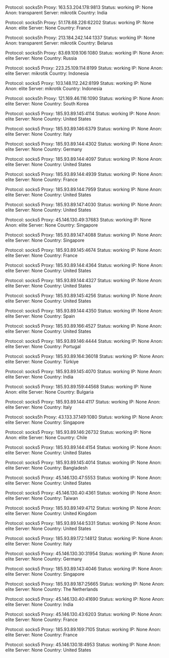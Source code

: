 Protocol: socks5h
Proxy: 163.53.204.178:9813
Status: working
IP: None
Anon: transparent
Server: mikrotik
Country: India

Protocol: socks5h
Proxy: 51.178.68.226:62202
Status: working
IP: None
Anon: elite
Server: None
Country: France

Protocol: socks5h
Proxy: 213.184.242.144:1337
Status: working
IP: None
Anon: transparent
Server: mikrotik
Country: Belarus

Protocol: socks5h
Proxy: 83.69.109.106:1080
Status: working
IP: None
Anon: elite
Server: None
Country: Russia

Protocol: socks5
Proxy: 223.25.109.114:8199
Status: working
IP: None
Anon: elite
Server: mikrotik
Country: Indonesia

Protocol: socks5
Proxy: 103.148.112.242:8199
Status: working
IP: None
Anon: elite
Server: mikrotik
Country: Indonesia

Protocol: socks5h
Proxy: 121.169.46.116:1090
Status: working
IP: None
Anon: elite
Server: None
Country: South Korea

Protocol: socks5
Proxy: 185.93.89.145:4114
Status: working
IP: None
Anon: elite
Server: None
Country: United States

Protocol: socks5
Proxy: 185.93.89.146:6379
Status: working
IP: None
Anon: elite
Server: None
Country: Italy

Protocol: socks5
Proxy: 185.93.89.144:4302
Status: working
IP: None
Anon: elite
Server: None
Country: Germany

Protocol: socks5
Proxy: 185.93.89.144:4097
Status: working
IP: None
Anon: elite
Server: None
Country: United States

Protocol: socks5
Proxy: 185.93.89.144:4939
Status: working
IP: None
Anon: elite
Server: None
Country: France

Protocol: socks5
Proxy: 185.93.89.144:7959
Status: working
IP: None
Anon: elite
Server: None
Country: United States

Protocol: socks5
Proxy: 185.93.89.147:4030
Status: working
IP: None
Anon: elite
Server: None
Country: United States

Protocol: socks5
Proxy: 45.146.130.49:37683
Status: working
IP: None
Anon: elite
Server: None
Country: Singapore

Protocol: socks5
Proxy: 185.93.89.147:4088
Status: working
IP: None
Anon: elite
Server: None
Country: Singapore

Protocol: socks5
Proxy: 185.93.89.145:4674
Status: working
IP: None
Anon: elite
Server: None
Country: France

Protocol: socks5
Proxy: 185.93.89.144:4364
Status: working
IP: None
Anon: elite
Server: None
Country: United States

Protocol: socks5
Proxy: 185.93.89.144:4327
Status: working
IP: None
Anon: elite
Server: None
Country: United States

Protocol: socks5
Proxy: 185.93.89.145:4256
Status: working
IP: None
Anon: elite
Server: None
Country: United States

Protocol: socks5
Proxy: 185.93.89.144:4350
Status: working
IP: None
Anon: elite
Server: None
Country: Spain

Protocol: socks5
Proxy: 185.93.89.166:4527
Status: working
IP: None
Anon: elite
Server: None
Country: United States

Protocol: socks5
Proxy: 185.93.89.146:4444
Status: working
IP: None
Anon: elite
Server: None
Country: Portugal

Protocol: socks5
Proxy: 185.93.89.164:36018
Status: working
IP: None
Anon: elite
Server: None
Country: Türkiye

Protocol: socks5
Proxy: 185.93.89.145:4070
Status: working
IP: None
Anon: elite
Server: None
Country: India

Protocol: socks5
Proxy: 185.93.89.159:44568
Status: working
IP: None
Anon: elite
Server: None
Country: Bulgaria

Protocol: socks5
Proxy: 185.93.89.144:4117
Status: working
IP: None
Anon: elite
Server: None
Country: Italy

Protocol: socks5h
Proxy: 43.133.37.149:1080
Status: working
IP: None
Anon: elite
Server: None
Country: Singapore

Protocol: socks5
Proxy: 185.93.89.146:26732
Status: working
IP: None
Anon: elite
Server: None
Country: Chile

Protocol: socks5
Proxy: 185.93.89.144:4154
Status: working
IP: None
Anon: elite
Server: None
Country: United States

Protocol: socks5
Proxy: 185.93.89.145:4014
Status: working
IP: None
Anon: elite
Server: None
Country: Bangladesh

Protocol: socks5
Proxy: 45.146.130.47:5553
Status: working
IP: None
Anon: elite
Server: None
Country: United States

Protocol: socks5
Proxy: 45.146.130.40:4361
Status: working
IP: None
Anon: elite
Server: None
Country: Taiwan

Protocol: socks5
Proxy: 185.93.89.149:4712
Status: working
IP: None
Anon: elite
Server: None
Country: United Kingdom

Protocol: socks5
Proxy: 185.93.89.144:5331
Status: working
IP: None
Anon: elite
Server: None
Country: United States

Protocol: socks5
Proxy: 185.93.89.172:14812
Status: working
IP: None
Anon: elite
Server: None
Country: Italy

Protocol: socks5
Proxy: 45.146.130.30:31954
Status: working
IP: None
Anon: elite
Server: None
Country: Germany

Protocol: socks5
Proxy: 185.93.89.143:4046
Status: working
IP: None
Anon: elite
Server: None
Country: Singapore

Protocol: socks5
Proxy: 185.93.89.187:25665
Status: working
IP: None
Anon: elite
Server: None
Country: The Netherlands

Protocol: socks5
Proxy: 45.146.130.40:41690
Status: working
IP: None
Anon: elite
Server: None
Country: India

Protocol: socks5
Proxy: 45.146.130.43:6203
Status: working
IP: None
Anon: elite
Server: None
Country: France

Protocol: socks5
Proxy: 185.93.89.169:7105
Status: working
IP: None
Anon: elite
Server: None
Country: France

Protocol: socks5
Proxy: 45.146.130.18:4953
Status: working
IP: None
Anon: elite
Server: None
Country: United States

